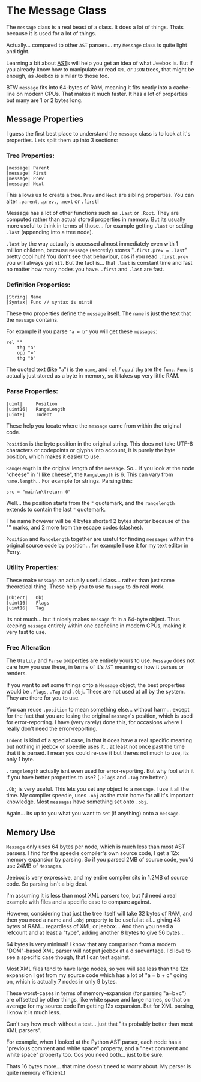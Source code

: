 # The Message Class

The `message` class is a real beast of a class. It does a lot of things. Thats because it is used for a lot of things. 

Actually... compared to other `AST` parsers... my `Message` class is quite light and tight.

Learning a bit about [AST](http://google.com/?q=ast+parser)s will help you get an idea of what Jeebox is. But if you already know how to manipulate or read `XML` or `JSON` trees, that might be enough, as Jeebox is similar to those too.

BTW `message` fits into 64-bytes of RAM, meaning it fits neatly into a cache-line on modern CPUs. That makes it much faster. It has a lot of properties but many are 1 or 2 bytes long.


## Message Properties

I guess the first best place to understand the `message` class is to look at it's properties. Lets split them up into 3 sections:

### Tree Properties:

    |message| Parent
    |message| First
    |message| Prev
    |message| Next

This allows us to create a tree. `Prev` and `Next` are sibling properties. You can alter `.parent`, `.prev.`, `.next` or `.first`!

Message has a lot of other functions such as `.Last` or `.Root`. They are computed rather than actual stored properties in memory. But its usually more useful to think in terms of those... for example getting `.last` or setting `.last` (appending into a tree node).

`.last` by the way actually is accessed almost immediately even with 1 million children, because `Message` (secretly) stores "`.first.prev = .last`" pretty cool huh! You don't see that behaviour, cos if you read `.first.prev` you will always get `nil`. But the fact is... that `.last` is constant time and fast no matter how many nodes you have. `.first` and `.last` are fast.


### Definition Properties:

    |String| Name
    |Syntax| Func // syntax is uint8

These two properties define the `message` itself. The `name` is just the text that the `message` contains.
    
For example if you parse `"a = b"` you will get these `messages`:
    
    rel ""
        thg "a"
        opp "="
        thg "b"

The quoted text (like "`a`") is the `name`, and `rel` / `opp` / `thg` are the `func`. `Func` is actually just stored as a byte in memory, so it takes up very little RAM.


### Parse Properties:

    |uint|     Position
    |uint16|   RangeLength
    |uint8|    Indent

These help you locate where the `message` came from within the original code.

`Position` is the byte position in the original string. This does not take UTF-8 characters or codepoints or glyphs into account, it is purely the byte position, which makes it easier to use.

`RangeLength` is the original length of the `message`. So... if you look at the node "cheese" in "I like cheese", the `RangeLength` is 6. This can vary from `name.length`... For example for strings. Parsing this:

    src = "main\n\treturn 0"

Well... the position starts from the `"` quotemark, and the `rangelength` extends to contain the last `"` quotemark.

The name however will be 4 bytes shorter! 2 bytes shorter because of the "" marks, and 2 more from the escape codes (slashes).

`Position` and `RangeLength` together are useful for finding `messages` within the original source code by position... for example I use it for my text editor in Perry.


### Utility Properties:

These make `message` an actually useful class... rather than just some theoretical thing. These help you to use `Message` to do real work.

    |Object|   Obj
    |uint16|   Flags
    |uint16|   Tag
    
Its not much... but it nicely makes `message` fit in a 64-byte object. Thus keeping `message` entirely within one cacheline in modern CPUs, making it very fast to use.


### Free Alteration

The `Utility` and `Parse` properties are entirely yours to use. `Message` does not care how you use these, in terms of it's `AST` meaning or how it parses or renders.

If you want to set some things onto a `Message` object, the best properties would be `.Flags`, `.Tag` and `.Obj`. These are not used at all by the system. They are there for you to use.

You can reuse `.position` to mean something else... without harm... except for the fact that you are losing the original `message`'s position, which is used for error-reporting. I have (very rarely) done this, for occasions where I really don't need the error-reporting.

`Indent` is kind of a special case, in that it does have a real specific meaning but nothing in jeebox or speedie uses it... at least not once past the time that it is parsed. I mean you could re-use it but theres not much to use, its only 1 byte.

`.rangelength` actually isnt even used for error-reporting. But why fool with it if you have better properties to use? (`.Flags` and `.Tag` are better.)

`.Obj` is very useful. This lets you set any object to a `message`. I use it all the time. My compiler speedie, uses `.obj` as the main home for all it's important knowledge. Most `messages` have something set onto `.obj`.

Again... its up to you what you want to set (if anything) onto a `message`.



## Memory Use

`Message` only uses 64 bytes per node, which is much less than most AST parsers. I find for the speedie compiler's own source code, I get a 12x memory expansion by parsing. So if you parsed 2MB of source code, you'd use 24MB of `Messages`.

Jeebox is very expressive, and my entire compiler sits in 1.2MB of source code. So parsing isn't a big deal.

I'm assuming it is less than most XML parsers too, but I'd need a real example with files and a specific case to compare against.

However, considering that just the tree itself will take 32 bytes of RAM, and then you need a name and `.obj` property to be useful at all... giving 48 bytes of RAM... regardless of XML or jeebox... And then you need a refcount and at least a "type", adding another 8 bytes to give 56 bytes...

64 bytes is very minimal! I know that any comparison from a modern "DOM"-based XML parser will not put jeebox at a disadvantage. I'd love to see a specific case though, that I can test against.

Most XML files tend to have large nodes, so you will see less than the 12x expansion I get from my source code which has a lot of "a = b + c" going on, which is actually 7 nodes in only 9 bytes.

These worst-cases in terms of memory-expansion (for parsing "a=b+c") are offsetted by other things, like white space and large names, so that on average for my source code I'm getting 12x expansion. But for XML parsing, I know it is much less.

Can't say how much without a test... just that "its probably better than most XML parsers".

For example, when I looked at the Python AST parser, each node has a "previous comment and white space" property, and a "next comment and white space" property too. Cos you need both... just to be sure.

Thats 16 bytes more... that mine doesn't need to worry about. My parser is quite memory efficient.t